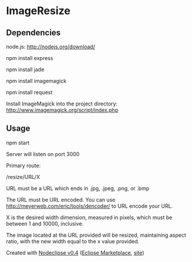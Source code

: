 # ImageResize

## Dependencies
node.js: http://nodejs.org/download/

npm install express

npm install jade

npm install imagemagick

npm install request

Install ImageMagick into the project directory: http://www.imagemagick.org/script/index.php

## Usage
npm start

Server will listen on port 3000

Primary route:

/resize/URL/X

URL must be a URL which ends in .jpg, .jpeg, .png, or .bmp

The URL must be URL encoded. You can use http://meyerweb.com/eric/tools/dencoder/ to URL encode your URL.

X is the desired width dimension, measured in pixels, which must be between 1 and 10000, inclusive.

The image located at the URL provided will be resized, maintaining aspect ratio, with the new width equal to the x value provided.




Created with [Nodeclipse v0.4](https://github.com/Nodeclipse/nodeclipse-1)
 ([Eclipse Marketplace](http://marketplace.eclipse.org/content/nodeclipse), [site](http://www.nodeclipse.org))   
